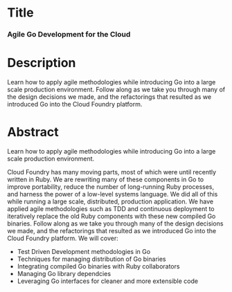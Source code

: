 # Title
### Agile Go Development for the Cloud

# Description

Learn how to apply agile methodologies while introducing Go into a large scale production environment. Follow along as we take you through many of the design decisions we made, and the refactorings that resulted as we introduced Go into the Cloud Foundry platform.


# Abstract

Learn how to apply agile methodologies while introducing Go into a large scale production environment.

Cloud Foundry has many moving parts, most of which were until recently written in Ruby. We are rewriting many of these components in Go to improve portability, reduce the number of long-running Ruby processes, and harness the power of a low-level systems language. We did all of this while running a large scale, distributed, production application. We have applied agile methodologies such as TDD and continuous deployment to iteratively replace the old Ruby components with these new compiled Go binaries. Follow along as we take you through many of the design decisions we made, and the refactorings that resulted as we introduced Go into the Cloud Foundry platform.  We will cover:

 * Test Driven Development methodologies in Go
 * Techniques for managing distribution of Go binaries
 * Integrating compiled Go binaries with Ruby collaborators
 * Managing Go library dependcies
 * Leveraging Go interfaces for cleaner and more extensible code
